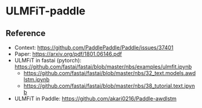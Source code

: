# ULMFiT-paddle


## Reference

- Context: <https://github.com/PaddlePaddle/Paddle/issues/37401>
- Paper: <https://arxiv.org/pdf/1801.06146.pdf>
- ULMFiT in fastai (pytorch): <https://github.com/fastai/fastai/blob/master/nbs/examples/ulmfit.ipynb>
  - <https://github.com/fastai/fastai/blob/master/nbs/32_text.models.awdlstm.ipynb>
  - <https://github.com/fastai/fastai/blob/master/nbs/38_tutorial.text.ipynb>
- ULMFiT in Paddle: <https://github.com/akari0216/Paddle-awdlstm>
